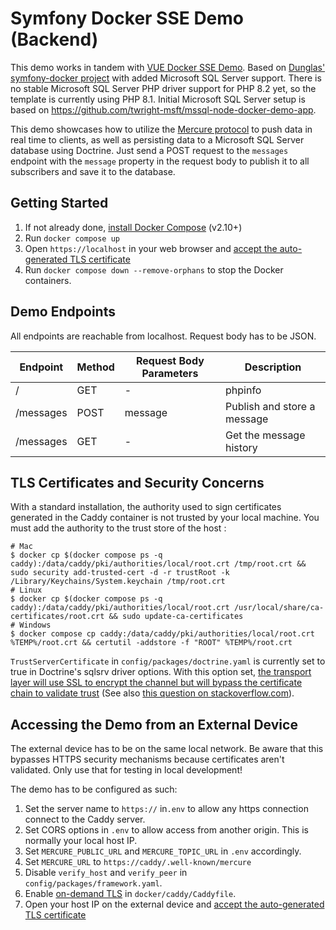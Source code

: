 # Symfony Docker SSE Demo (Backend)
This demo works in tandem with [VUE Docker SSE Demo](https://github.com/J-C-V/vue-docker-sse-demo). Based on 
[Dunglas' symfony-docker project](https://github.com/dunglas/symfony-docker) with added Microsoft SQL Server support. 
There is no stable Microsoft SQL Server PHP driver support for PHP 8.2 yet, so the template is currently using 
PHP 8.1. Initial Microsoft SQL Server setup is based on https://github.com/twright-msft/mssql-node-docker-demo-app.

This demo showcases how to utilize the [Mercure protocol](https://symfony.com/doc/current/mercure.html) to push data
in real time to clients, as well as persisting data to a Microsoft SQL Server database using Doctrine.
Just send a POST request to the `messages` endpoint with the `message` property in the request body to publish it to 
all subscribers and save it to the database.

## Getting Started
1. If not already done, [install Docker Compose](https://docs.docker.com/compose/install/) (v2.10+)
2. Run `docker compose up`
3. Open `https://localhost` in your web browser and [accept the auto-generated TLS certificate](https://stackoverflow.com/a/15076602/1352334)
4. Run `docker compose down --remove-orphans` to stop the Docker containers.

## Demo Endpoints
All endpoints are reachable from localhost.
Request body has to be JSON.

| Endpoint  | Method | Request Body Parameters | Description                 |
|-----------|--------|-------------------------|-----------------------------|
| /         | GET    | -                       | phpinfo                     |
| /messages | POST   | message                 | Publish and store a message | 
| /messages | GET    | -                       | Get the message history     |

## TLS Certificates and Security Concerns
With a standard installation, the authority used to sign certificates generated in the Caddy container is not trusted by
your local machine. You must add the authority to the trust store of the host :
```
# Mac
$ docker cp $(docker compose ps -q caddy):/data/caddy/pki/authorities/local/root.crt /tmp/root.crt && sudo security add-trusted-cert -d -r trustRoot -k /Library/Keychains/System.keychain /tmp/root.crt
# Linux
$ docker cp $(docker compose ps -q caddy):/data/caddy/pki/authorities/local/root.crt /usr/local/share/ca-certificates/root.crt && sudo update-ca-certificates
# Windows
$ docker compose cp caddy:/data/caddy/pki/authorities/local/root.crt %TEMP%/root.crt && certutil -addstore -f "ROOT" %TEMP%/root.crt
```

`TrustServerCertificate` in `config/packages/doctrine.yaml` is currently set to true in Doctrine's sqlsrv driver 
options. With this option set, [the transport layer will use SSL to encrypt the channel but will bypass the certificate 
chain to validate trust](https://learn.microsoft.com/en-us/dotnet/api/system.data.sqlclient.sqlconnectionstringbuilder.trustservercertificate?view=dotnet-plat-ext-7.0)
(See also [this question on stackoverflow.com](https://stackoverflow.com/a/71735233)).

## Accessing the Demo from an External Device
The external device has to be on the same local network. Be aware that this bypasses HTTPS 
security mechanisms because certificates aren't validated. Only use that for testing in local development!

The demo has to be configured as such:
1. Set the server name to `https://` in`.env` to allow any https connection connect to the Caddy server.
2. Set CORS options in `.env` to allow access from another origin. This is normally your local host IP.
3. Set `MERCURE_PUBLIC_URL` and `MERCURE_TOPIC_URL` in `.env` accordingly.
4. Set `MERCURE_URL` to `https://caddy/.well-known/mercure`
5. Disable `verify_host` and `verify_peer` in `config/packages/framework.yaml`.
6. Enable [on-demand TLS](https://caddyserver.com/docs/automatic-https#on-demand-tls) in `docker/caddy/Caddyfile`.
7. Open your host IP on the external device and [accept the auto-generated TLS certificate](https://stackoverflow.com/a/15076602/1352334)
